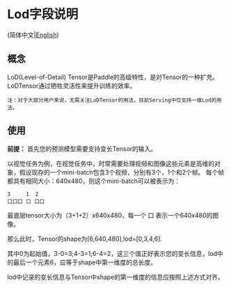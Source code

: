 # Lod字段说明

(简体中文|[English](LOD.md))

## 概念

LoD(Level-of-Detail) Tensor是Paddle的高级特性，是对Tensor的一种扩充。LoDTensor通过牺牲灵活性来提升训练的效率。
```
注：对于大部分用户来说，无需关注LoDTensor的用法，目前Serving中仅支持一维Lod的用法。
```

## 使用

**前提：** 首先您的预测模型需要支持变长Tensor的输入。


以视觉任务为例，在视觉任务中，时常需要处理视频和图像这些元素是高维的对象，假设现存的一个mini-batch包含3个视频，分别有3个，1个和2个帧。
每个帧都具有相同大小：640x480，则这个mini-batch可以被表示为：
```
3     1  2
口口口 口 口口
```
最底层tensor大小为（3+1+2）x640x480，每一个 口 表示一个640x480的图像。

那么此时，Tensor的shape为[6,640,480],lod=[0,3,4,6].

其中0为起始值，3-0=3;4-3=1;6-4=2，这三个值正好表示您的变长信息，lod中的最后一个元素6，应等于shape中第一维度的总长度。

lod中记录的变长信息与Tensor中shape的第一维度的信息应按照上述方式对齐。
